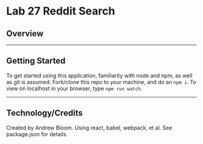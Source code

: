# Lab 27 Reddit Search

## Overview

***
## Getting Started

To get started using this application, familiarity with node and npm, as well as git is assumed. Fork/clone this repo to your machine, and do an `npm i`. To view on localhost in your browser, type `npm run watch`.
***
## Technology/Credits

Created by Andrew Bloom. Using react, babel, webpack, et al. See package.json for details.